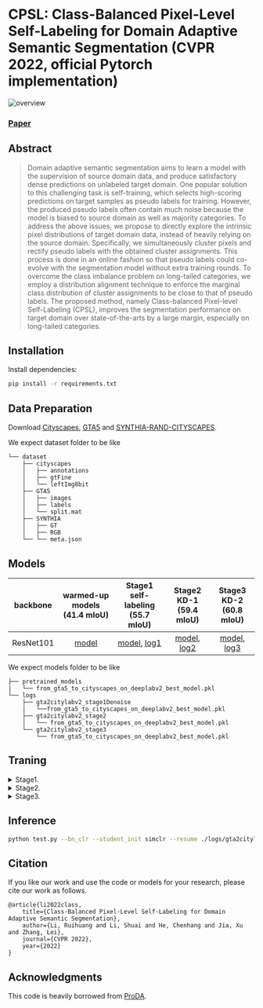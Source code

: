 # CPSL: Class-Balanced Pixel-Level Self-Labeling for Domain Adaptive Semantic Segmentation (CVPR 2022, official Pytorch implementation)

![overview](docs/overview.png)

### [Paper](https://arxiv.org/abs/2203.09744)

## Abstract
>Domain adaptive semantic segmentation aims to learn a model with the supervision of source domain data, and produce satisfactory dense predictions on unlabeled target domain. One popular solution to this challenging task is self-training, which selects high-scoring predictions on target samples as pseudo labels for training. However, the produced pseudo labels often contain much noise because the model is biased to source domain as well as majority categories. To address the above issues, we propose to directly explore the intrinsic pixel distributions of target domain data, instead of heavily relying on the source domain. Specifically, we simultaneously cluster pixels and rectify pseudo labels with the obtained cluster assignments. This process is done in an online fashion so that pseudo labels could co-evolve with the segmentation model without extra training rounds. To overcome the class imbalance problem on long-tailed categories, we employ a distribution alignment technique to enforce the marginal class distribution of cluster assignments to be close to that of pseudo labels. The proposed method, namely Class-balanced Pixel-level Self-Labeling (CPSL), improves the segmentation performance on target domain over state-of-the-arts by a large margin, especially on long-tailed categories.

## Installation
Install dependencies:
```bash
pip install -r requirements.txt
```
## Data Preparation 
Download [Cityscapes](https://www.cityscapes-dataset.com/), [GTA5](https://download.visinf.tu-darmstadt.de/data/from_games/) and [SYNTHIA-RAND-CITYSCAPES](http://synthia-dataset.net/downloads/).

We expect dataset folder to be like
```
└── dataset
    ├── cityscapes
    │   ├── annotations
    │   ├── gtFine
    │   └── leftImg8bit
    ├── GTA5
    │   ├── images
    │   ├── labels
    │   └── split.mat
    ├── SYNTHIA
    │   ├── GT
    │   ├── RGB
    └── └── meta.json

```

## Models
| backbone  | warmed-up models (41.4 mIoU) | Stage1 self-labeling (55.7 mIoU) |  Stage2 KD-1 (59.4 mIoU) | Stage3 KD-2 (60.8 mIoU) |
|:----------:|:------:|:----:|:----:|:----:|
| ResNet101 | [model](https://drive.google.com/file/d/1g6J1PpX1mYorNWGcj9mbnvpK8WNQMMDG/view?usp=sharing)  | [model](https://drive.google.com/file/d/1NMcdUUBzwdhosGdiIFJZUll_p9nQ-i5O/view?usp=sharing), [log1](docs/stage1.log) | [model](https://drive.google.com/file/d/1OkKjlDRRzOYLWUETHLo55YMqKf0O8ySy/view?usp=sharing), [log2](docs/stage2.log)| [model](https://drive.google.com/file/d/1ImTM4aBk0STMXCmJiQs1HWmEBKeL4xs4/view?usp=sharing), [log3](docs/stage3.log) | 

We expect models folder to be like
```
├── pretrained_models
|   └── from_gta5_to_cityscapes_on_deeplabv2_best_model.pkl
└── logs
    ├── gta2citylabv2_stage1Denoise
    |   └──from_gta5_to_cityscapes_on_deeplabv2_best_model.pkl
    ├── gta2citylabv2_stage2
    │   └── from_gta5_to_cityscapes_on_deeplabv2_best_model.pkl
    └── gta2citylabv2_stage3
        └── from_gta5_to_cityscapes_on_deeplabv2_best_model.pkl

```
 
  
## Traning


<details>
    <summary>
        Stage1.
    </summary>
    
- **Stage1.**   The log of Stage 1: [logs](docs/stage1.log)
    
    * Generate soft pseudo label.
    ```bash
    python generate_pseudo_label.py --name gta2citylabv2_warmup_soft --soft --resume_path  \
    ./pretrained_models/from_gta5_to_cityscapes_on_deeplabv2_best_model.pkl --no_droplast
    ```
    * Calculate prototypes for weight initialization.
    ```bash
    python calc_prototype.py --resume_path \
    ./pretrained_models/from_gta5_to_cityscapes_on_deeplabv2_best_model.pkl
    ```
    * Calculate class distribution.   The class distribution is given: [class_distribution](Pseudo/class_distribution.npy)
    ```bash
    python generate_class_distribution.py --name gta2citylabv2_warmup_soft --soft \
    --resume_path  ./pretrained_models/from_gta5_to_cityscapes_on_deeplabv2_best_model.pkl --no_droplast --class_balance
    ```
    * Calculate class distribution.
    ```train stage1
    python train.py --name gta2citylabv2_stage1Denoise --used_save_pseudo --ema --proto_rectify\
    --path_soft Pseudo/gta2citylabv2_warmup_soft \
    --resume_path ./pretrained_models/from_gta5_to_cityscapes_on_deeplabv2_best_model.pkl \
    --rce --proto_consistW 5 --SL_lambda 0.1
    ```

   </details>
   
<details>
    <summary>
        Stage2.
    </summary>
    
- **Stage2.**  The log of Stage 2: [logs](docs/stage2.log)
    
    * Generate soft pseudo label.
    ```bash
    python generate_pseudo_label.py --name gta2citylabv2_stage1Denoise --flip \
    --resume_path ./logs/gta2citylabv2_stage1Denoise/from_gta5_to_cityscapes_on_deeplabv2_best_model.pkl --no_droplast
    ```   
    * train stage2.
    ```bash
    python train.py --name gta2citylabv2_stage2 --stage stage2 --used_save_pseudo \
    --path_LP Pseudo/gta2citylabv2_stage1Denoise \
    --resume_path ./logs/gta2citylabv2_stage1Denoise/from_gta5_to_cityscapes_on_deeplabv2_best_model.pkl \
    --S_pseudo 1 --threshold 0.95 --distillation 1 --finetune --lr 6e-4 --student_init simclr --bn_clr --no_resume
    ```   
</details>

<details>
    <summary>
        Stage3.
    </summary>
    
- **Stage3.**   The log of Stage 3: [logs](docs/stage3.log)

    * Generate soft pseudo label.
    ```bash
    python generate_pseudo_label.py --name gta2citylabv2_stage2 --flip \
    --resume_path ./logs/gta2citylabv2_stage1Denoise/from_gta5_to_cityscapes_on_deeplabv2_best_model.pkl --no_droplast\
    --bn_clr --student_init simclr
    ```   
    * train stage3.
    ```bash
    python train.py --name gta2citylabv2_stage3 --stage stage3 --used_save_pseudo \
    --path_LP Pseudo/gta2citylabv2_stage2 \
    --resume_path ./logs/gta2citylabv2_stage2/from_gta5_to_cityscapes_on_deeplabv2_best_model.pkl \
    --S_pseudo 1 --threshold 0.95 --distillation 1 --finetune --lr 6e-4 --student_init simclr --bn_clr --ema_bn
    ```  
</details>
    
## Inference
```bash
python test.py --bn_clr --student_init simclr --resume ./logs/gta2citylabv2_stage3/from_gta5_to_cityscapes_on_deeplabv2_best_model.pkl
```


## Citation
If you like our work and use the code or models for your research, please cite our work as follows.
```
@article{li2022class,
    title={Class-Balanced Pixel-Level Self-Labeling for Domain Adaptive Semantic Segmentation},
    author={Li, Ruihuang and Li, Shuai and He, Chenhang and Jia, Xu and Zhang, Lei},
    journal={CVPR 2022},
    year={2022}
}
```

## Acknowledgments
This code is heavily borrowed from [ProDA](https://github.com/microsoft/ProDA). 
